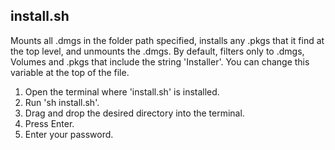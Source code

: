 ## install.sh

Mounts all .dmgs in the folder path specified, installs any .pkgs that it find at the top level, and unmounts the .dmgs. By default, filters only to .dmgs, Volumes and .pkgs that include the string 'Installer'. You can change this variable at the top of the file.

1. Open the terminal where 'install.sh' is installed.
1. Run 'sh install.sh'.
1. Drag and drop the desired directory into the terminal.
1. Press Enter.
1. Enter your password.